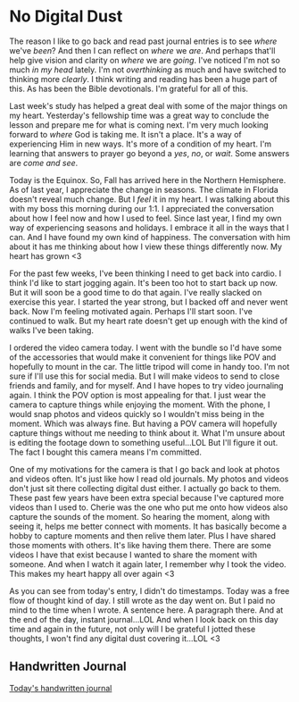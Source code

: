 # No Digital Dust

The reason I like to go back and read past journal entries is to see *where* we've *been*? And then I can reflect on *where* we *are*. And perhaps that'll help give vision and clarity on *where* we are *going*. I've noticed I'm not so much *in my head* lately. I'm not *overthinking* as much and have switched to thinking more *clearly*. I think writing and reading has been a huge part of this. As has been the Bible devotionals. I'm grateful for all of this.

Last week's study has helped a great deal with some of the major things on my heart. Yesterday's fellowship time was a great way to conclude the lesson and prepare me for what is coming next. I'm very much looking forward to *where* God is taking me. It isn't a place. It's a way of experiencing Him in new ways. It's more of a condition of my heart. I'm learning that answers to prayer go beyond a *yes*, *no*, or *wait*. Some answers are *come and see*.

Today is the Equinox. So, Fall has arrived here in the Northern Hemisphere. As of last year, I appreciate the change in seasons. The climate in Florida doesn't reveal much change. But I *feel* it in my heart. I was talking about this with my boss this morning during our 1:1. I appreciated the conversation about how I feel now and how I used to feel. Since last year, I find my own way of experiencing seasons and holidays. I embrace it all in the ways that I can. And I have found my own kind of happiness. The conversation with him about it has me thinking about how I view these things differently now. My heart has grown <3

For the past few weeks, I've been thinking I need to get back into cardio. I think I'd like to start jogging again. It's been too hot to start back up now. But it will soon be a good time to do that again. I've really slacked on exercise this year. I started the year strong, but I backed off and never went back. Now I'm feeling motivated again. Perhaps I'll start soon. I've continued to walk. But my heart rate doesn't get up enough with the kind of walks I've been taking.

I ordered the video camera today. I went with the bundle so I'd have some of the accessories that would make it convenient for things like POV and hopefully to mount in the car. The little tripod will come in handy too. I'm not sure if I'll use this for social media. But I will make videos to send to close friends and family, and for myself. And I have hopes to try video journaling again. I think the POV option is most appealing for that. I just wear the camera to capture things while enjoying the moment. With the phone, I would snap photos and videos quickly so I wouldn't miss being in the moment. Which was always fine. But having a POV camera will hopefully capture things without me needing to think about it. What I'm unsure about is editing the footage down to something useful...LOL But I'll figure it out. The fact I bought this camera means I'm committed.

One of my motivations for the camera is that I go back and look at photos and videos often. It's just like how I read old journals. My photos and videos don't just sit there collecting digital dust either. I actually go back to them. These past few years have been extra special because I've captured more videos than I used to. Cherie was the one who put me onto how videos also capture the sounds of the moment. So hearing the moment, along with seeing it, helps me better connect with moments. It has basically become a hobby to capture moments and then relive them later. Plus I have shared those moments with others. It's like having them there. There are some videos I have that exist because I wanted to share the moment with someone. And when I watch it again later, I remember why I took the video. This makes my heart happy all over again <3

As you can see from today's entry, I didn't do timestamps. Today was a free flow of thought kind of day. I still wrote as the day went on. But I paid no mind to the time when I wrote. A sentence here. A paragraph there. And at the end of the day, instant journal...LOL And when I look back on this day time and again in the future, not only will I be grateful I jotted these thoughts, I won't find any digital dust covering it...LOL <3

## Handwritten Journal

[Today's handwritten journal](/media/blog/2025/09/20250922.pdf)